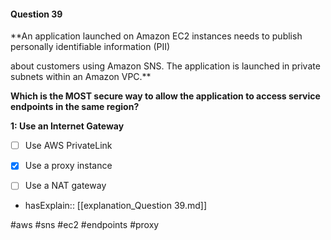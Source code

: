 #### Question  39


**An application launched on Amazon EC2 instances needs to publish personally identifiable information (PII)

about customers using Amazon SNS. The application is launched in private subnets within an Amazon VPC.**


**Which is the MOST secure way to allow the application to access service endpoints in the same region?**


**1: Use an Internet Gateway**


- [ ] Use AWS PrivateLink


- [x] Use a proxy instance


- [ ] Use a NAT gateway



- hasExplain:: [[explanation_Question  39.md]]

#aws #sns #ec2 #endpoints #proxy 